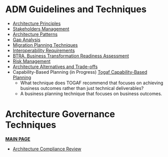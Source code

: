 # ADM Guidelines and Techniques

* [Architecture Principles](ADM-Technique-1-Architecture-Principles.md)
* [Stakeholders Management](ADM-Technique-2-Stakeholder-Management.md)
* [Architecture Patterns](ADM-Technique-3-Architecture-Patterns.md)
* [Gap Analysis](ADM-Techniques-4-Gap-Analysis.md)
* [Migration Planning Techniques](ADM-Techniques-5-Migration-Planning-Techniques.md)
* [Interoperability Requirements](ADM-Techniques-6-Interoperability-Requirements.md)
* [BTRA. Business Transformation Readiness Assessment](ADM-Techniques-7-BTRA-Business-Transformation-Readiness-Assessment.md)
* [Risk Management](ADM-Techniques-8-Risk-Management.md)
* [Architecture Alternatives and Trade-offs](ADM-Techniques-9-Architecture-Alternatives-And-Tradeoffs.md)
* Capability-Based Planning (in Progress) [Togaf Capability-Based Planning](https://pubs.opengroup.org/architecture/togaf9-doc/arch/chap28.html)
  - What technique does TOGAF recommend that focuses on achieving business outcomes rather than just technical deliverables?
  - A business planning technique that focuses on business outcomes.


# Architecture Governance Techniques
**[MAIN PAGE](https://github.com/Glareone/AZ-304-305-SA-And-Architecture-Design-In-Depth/blob/main/togaf/Architecture-Governance-Techniques.md)**

* [Architecture Compliance Review](https://github.com/Glareone/AZ-304-305-SA-And-Architecture-Design-In-Depth/blob/main/togaf/Arch-Governance-4-Architecture-Compliance.md)
